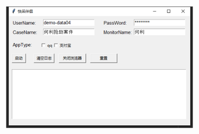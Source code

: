 ![image](https://raw.githubusercontent.com/wolp6635236/GraphList/master/Evernote/image.w480k2tfatb.png)
